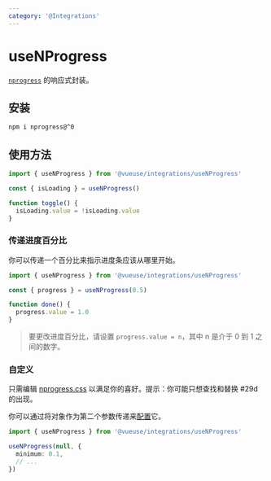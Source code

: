 ```yaml
---
category: '@Integrations'
---
```


# useNProgress

[`nprogress`](https://github.com/rstacruz/nprogress) 的响应式封装。

## 安装

```bash
npm i nprogress@^0
```

## 使用方法

```ts {6}
import { useNProgress } from '@vueuse/integrations/useNProgress'

const { isLoading } = useNProgress()

function toggle() {
  isLoading.value = !isLoading.value
}
```

### 传递进度百分比

你可以传递一个百分比来指示进度条应该从哪里开始。

```ts {3}
import { useNProgress } from '@vueuse/integrations/useNProgress'

const { progress } = useNProgress(0.5)

function done() {
  progress.value = 1.0
}
```

> 要更改进度百分比，请设置 `progress.value = n`，其中 n 是介于 0 到 1 之间的数字。

### 自定义

只需编辑 [nprogress.css](https://github.com/rstacruz/nprogress/blob/master/nprogress.css) 以满足你的喜好。提示：你可能只想查找和替换 #29d 的出现。

你可以通过将对象作为第二个参数传递来[配置](https://github.com/rstacruz/nprogress#configuration)它。

```ts {4}
import { useNProgress } from '@vueuse/integrations/useNProgress'

useNProgress(null, {
  minimum: 0.1,
  // ...
})
```
